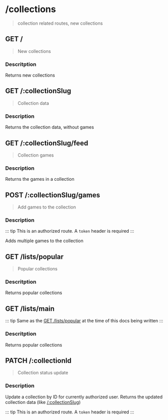 # /collections

> collection related routes, new collections

## GET /

> New collections

### Descritption

Returns new collections

<ApiExample path="/collections" pagination/>


## GET /:collectionSlug

> Collection data

### Description

Returns the collection data, without games
<ApiExample path="/collections/:collectionSlug"  />

## GET /:collectionSlug/feed

> Collection games

### Description

Returns the games in a collection

<ApiExample path="/collections/:collectionSlug/feed" pagination/>


## POST /:collectionSlug/games

> Add games to the collection

### Description

::: tip
This is an authorized route. A `token` header is required
:::

Adds multiple games to the collection

<ApiExample
method="POST"
path="/collections/:collectionSlug/games"
:body="[
  { label: 'games': value: [4200, 13537], placeholder: 'Array of game IDs' }
]"
/>

## GET /lists/popular

> Popular collections

### Descritption

Returns popular collections

<ApiExample path="/collections/lists/popular" pagination/>

## GET /lists/main

::: tip
Same as the [GET /lists/popular](#get-lists-popular) at the time of this docs being written
:::

### Descritption

Returns popular collections

<ApiExample path="/collections/lists/main" pagination/>

## PATCH /:collectionId

> Collection status update

### Description

Update a collection by ID for currently authorized user.
Returns the updated collection data (like [/:collectionSlug](#get-collectionSlug))

::: tip
This is an authorized route. A `token` header is required
:::

<ApiExample
method="PATCH"
path="/colections/:collectionId"
:body="[
  { label: 'name', value: '', placeholder: 'New name' },
  { label: 'description', value: '', placeholder: 'New description' }
]"
/>

